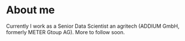 # About me

Currently I work as a Senior Data Scientist an agritech (ADDIUM GmbH,
formerly METER Gtoup AG). More to follow soon.
